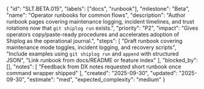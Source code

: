 {
  "id": "SLT.BETA.015",
  "labels": ["docs", "runbook"],
  "milestone": "Beta",
  "name": "Operator runbooks for common flows",
  "description": "Author runbook pages covering maintenance logging, incident timelines, and trust rotations now that `git shiplog run` exists.",
  "priority": "P2",
  "impact": "Gives operators copy/paste-ready procedures and accelerates adoption of Shiplog as the operational journal.",
  "steps": [
    "Draft runbook covering maintenance mode toggles, incident logging, and recovery scripts",
    "Include examples using `git shiplog run` and `append` with structured JSON",
    "Link runbook from docs/README or feature index"
  ],
  "blocked_by": [],
  "notes": [
    "Feedback from DX notes requested short runbook once command wrapper shipped"
  ],
  "created": "2025-09-30",
  "updated": "2025-09-30",
  "estimate": "med",
  "expected_complexity": "medium"
}
